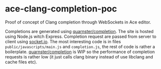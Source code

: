 ace-clang-completion-poc
========================

Proof of concept of Clang completion through WebSockets in Ace editor.

Completions are generated using [quarnster/completion]. The site is hosted using Node.js witch Express. Completion request are passed from server to client using [socket.io]. The most interesting code is in files `public/javascripts/main.js` and `completion.js`, the rest of code is rather a boilerplate. [quarnster/completion] is WIP so the performance of completion requests is rather low (it just calls clang binary instead of use libclang and cache files etc).

[quarnster/completion]:https://github.com/quarnster/completion
[socket.io]:http://socket.io/
